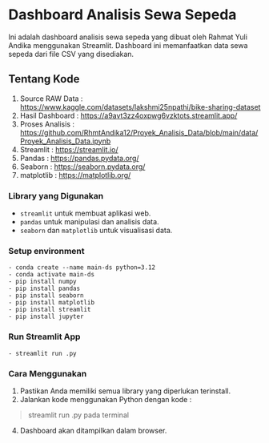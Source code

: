 # Dashboard Analisis Sewa Sepeda
Ini adalah dashboard analisis sewa sepeda yang dibuat oleh Rahmat Yuli Andika menggunakan Streamlit. Dashboard ini memanfaatkan data sewa sepeda dari file CSV yang disediakan.

## Tentang Kode
1. Source RAW Data : https://www.kaggle.com/datasets/lakshmi25npathi/bike-sharing-dataset
2. Hasil Dashboard : https://a9avt3zz4oxpwg6vzktots.streamlit.app/
3. Proses Analisis : https://github.com/RhmtAndika12/Proyek_Analisis_Data/blob/main/data/Proyek_Analisis_Data.ipynb
4. Streamlit       : https://streamlit.io/
5. Pandas          : https://pandas.pydata.org/
6. Seaborn         : https://seaborn.pydata.org/
7. matplotlib      : https://matplotlib.org/

### Library yang Digunakan
- `streamlit` untuk membuat aplikasi web.
- `pandas` untuk manipulasi dan analisis data.
- `seaborn` dan `matplotlib` untuk visualisasi data.
### Setup environment
```
- conda create --name main-ds python=3.12
- conda activate main-ds
- pip install numpy
- pip install pandas
- pip install seaborn
- pip install matplotlib
- pip install streamlit
- pip install jupyter
```
### Run Streamlit App
```
- streamlit run .py
```
### Cara Menggunakan 
1. Pastikan Anda memiliki semua library yang diperlukan terinstall.
2. Jalankan kode menggunakan Python dengan kode :
  >  streamlit run .py pada terminal
4. Dashboard akan ditampilkan dalam browser.
